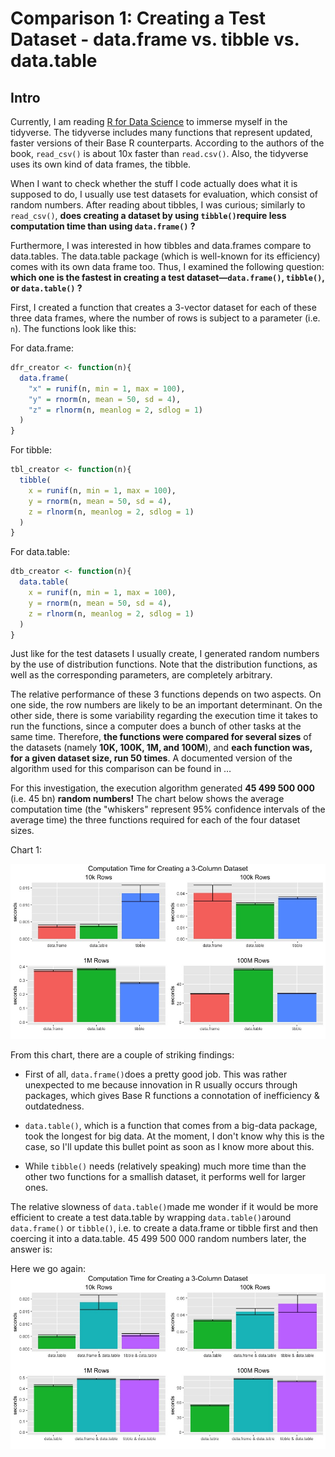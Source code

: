 # Comparison 1: Creating a Test Dataset - data.frame vs. tibble vs. data.table

## Intro

Currently, I am reading [R for Data Science](http://r4ds.had.co.nz/) to immerse myself in the tidyverse. The tidyverse includes many functions that represent updated, faster versions of their Base R counterparts. According to the authors of the book, `read_csv()` is about 10x faster than `read.csv()`. Also, the tidyverse uses its own kind of data frames, the tibble.

When I want to check whether the stuff I code actually does what it is supposed to do, I usually use test datasets for evaluation, which consist of random numbers. After reading about tibbles, I was curious; similarly to `read_csv()`, **does creating a dataset by using `tibble()`require less computation time than using `data.frame()` ?**

Furthermore, I was interested in how tibbles and data.frames compare to data.tables. The data.table package (which is well-known for its efficiency) comes with its own data frame too. Thus, I examined the following question: **which one is the fastest in creating a test dataset—`data.frame()`, `tibble()`, or `data.table()` ?**

First, I created a function that creates a 3-vector dataset for each of these three data frames, where the number of rows is subject to a parameter (i.e. `n`). The functions look like this:

For data.frame:
```R
dfr_creator <- function(n){
  data.frame(
    "x" = runif(n, min = 1, max = 100), 
    "y" = rnorm(n, mean = 50, sd = 4), 
    "z" = rlnorm(n, meanlog = 2, sdlog = 1)
  )
}
```

For tibble:
```R
tbl_creator <- function(n){
  tibble(
    x = runif(n, min = 1, max = 100), 
    y = rnorm(n, mean = 50, sd = 4), 
    z = rlnorm(n, meanlog = 2, sdlog = 1)
  )
}
```

For data.table:
```R
dtb_creator <- function(n){
  data.table(
    x = runif(n, min = 1, max = 100), 
    y = rnorm(n, mean = 50, sd = 4), 
    z = rlnorm(n, meanlog = 2, sdlog = 1)
  )
}
```

Just like for the test datasets I usually create, I generated random numbers by the use of distribution functions. Note that the distribution functions, as well as the corresponding parameters, are completely arbitrary.

The relative performance of these 3 functions depends on two aspects. On one side, the row numbers are likely to be an important determinant. On the other side, there is some variability regarding the execution time it takes to run the functions, since a computer does a bunch of other tasks at the same time. Therefore, **the functions were compared for several sizes** of the datasets (namely **10K, 100K, 1M, and 100M**), and **each function was, for a given dataset size, run 50 times**. A documented version of the algorithm used for this comparison can be found in …

For this investigation, the execution algorithm generated **45 499 500 000** (i.e. 45 bn) **random numbers!** The chart below shows the average computation time (the "whiskers" represent 95% confidence intervals of the average time) the three functions required for each of the four dataset sizes. 

Chart 1:

![alt text](https://github.com/SimonGsponer/r_comparisons/blob/first_comparison/images/Comparison1_Results1.jpeg "Computation Time for Creating a 3-Column Dataset")

From this chart, there are a couple of striking findings:

* First of all, `data.frame()`does a pretty good job. This was rather unexpected to me because innovation in R usually occurs through packages, which gives Base R functions a connotation of inefficiency & outdatedness.

* `data.table()`, which is a function that comes from a big-data package, took the longest for big data. At the moment, I don't know why this is the case, so I'll update this bullet point as soon as I know more about this.

* While `tibble()` needs (relatively speaking) much more time than the other two functions for a smallish dataset, it performs well for larger ones.

The relative slowness of `data.table()`made me wonder if it would be more efficient to create a test data.table by wrapping `data.table()`around `data.frame()` or `tibble()`, i.e. to create a data.frame or tibble first and then coercing it into a data.table. 45 499 500 000 random numbers later, the answer is:



Here we go again: 
![alt text](https://github.com/SimonGsponer/r_comparisons/blob/first_comparison/images/Comparison1_Results2_edit.jpeg "Computation Time for Creating a 3-Column Dataset - Second Round")



